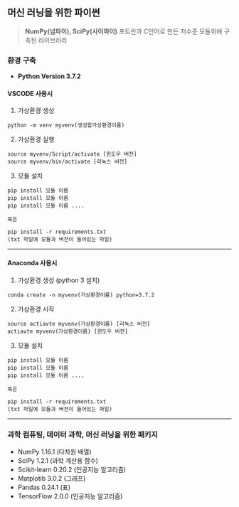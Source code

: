 ## 머신 러닝을 위한 파이썬

> **NumPy(넘파이), SciPy(사이파이)**
포트란과 C언어로 만든 저수준 모듈위에 구축된 라이브러리

### 환경 구축

- **Python Version 3.7.2**


#### VSCODE 사용시

1. 가상환경 생성
~~~
python -m venv myvenv(생성할가상환경이름)
~~~

2. 가상환경 실행
~~~
source myvenv/Script/activate [윈도우 버전]
source myvenv/bin/activate [리눅스 버전]
~~~

3. 모듈 설치
~~~
pip install 모듈 이름
pip install 모듈 이름
pip install 모듈 이름 ....

혹은

pip install -r requirements.txt
(txt 파일에 모듈과 버전이 들어있는 파일)
~~~

---

#### Anaconda 사용시

1. 가상환경 생성 (python 3 설치)
~~~
conda create -n myvenv(가상환경이름) python=3.7.2
~~~

2. 가상환경 시작
~~~
source actiavte myvenv(가상환경이름) [리눅스 버전]
actiavte myvenv(가상환경이름) [윈도우 버전]
~~~

3. 모듈 설치
~~~
pip install 모듈 이름
pip install 모듈 이름
pip install 모듈 이름 ....

혹은

pip install -r requirements.txt
(txt 파일에 모듈과 버전이 들어있는 파일)
~~~

---

### 과학 컴퓨팅, 데이터 과학, 머신 러닝을 위한 패키지

- NumPy 1.16.1 (다차원 배열)
- SciPy 1.2.1 (과학 계산용 함수)
- Scikit-learn 0.20.2 (인공지능 알고리즘)
- Matplotib 3.0.2 (그래프)
- Pandas 0.24.1 (표)
- TensorFlow 2.0.0 (인공지능 알고리즘)